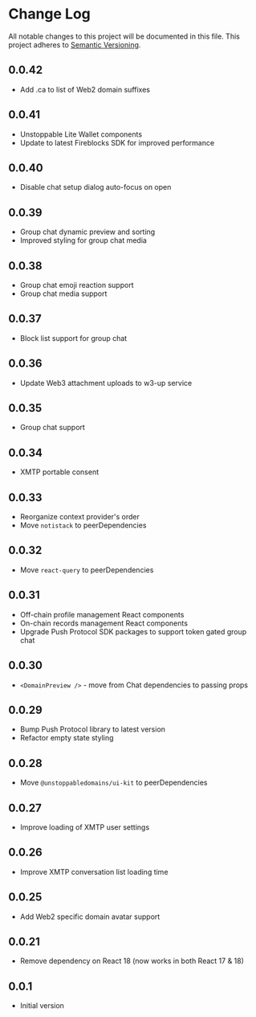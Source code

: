 # Change Log

All notable changes to this project will be documented in this file. This
project adheres to [Semantic Versioning](http://semver.org/).

## 0.0.42

- Add .ca to list of Web2 domain suffixes

## 0.0.41

- Unstoppable Lite Wallet components
- Update to latest Fireblocks SDK for improved performance

## 0.0.40

- Disable chat setup dialog auto-focus on open

## 0.0.39

- Group chat dynamic preview and sorting
- Improved styling for group chat media

## 0.0.38

- Group chat emoji reaction support
- Group chat media support

## 0.0.37

- Block list support for group chat

## 0.0.36

- Update Web3 attachment uploads to w3-up service

## 0.0.35

- Group chat support

## 0.0.34

- XMTP portable consent

## 0.0.33

- Reorganize context provider's order
- Move `notistack` to peerDependencies

## 0.0.32

- Move `react-query` to peerDependencies

## 0.0.31

- Off-chain profile management React components
- On-chain records management React components
- Upgrade Push Protocol SDK packages to support token gated group chat

## 0.0.30

- `<DomainPreview />` - move from Chat dependencies to passing props

## 0.0.29

- Bump Push Protocol library to latest version
- Refactor empty state styling

## 0.0.28

- Move `@unstoppabledomains/ui-kit` to peerDependencies

## 0.0.27

- Improve loading of XMTP user settings

## 0.0.26

- Improve XMTP conversation list loading time

## 0.0.25

- Add Web2 specific domain avatar support

## 0.0.21

- Remove dependency on React 18 (now works in both React 17 & 18)

## 0.0.1

- Initial version
